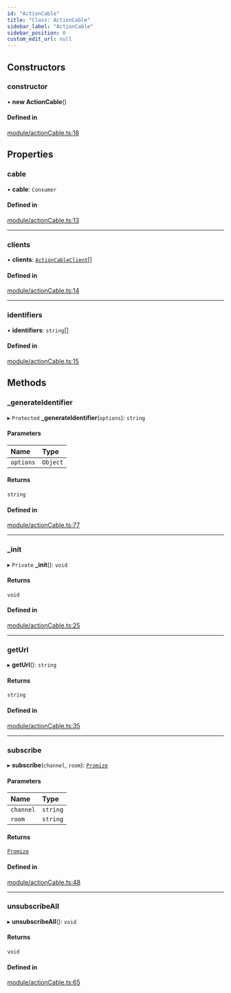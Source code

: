 ```yaml
---
id: "ActionCable"
title: "Class: ActionCable"
sidebar_label: "ActionCable"
sidebar_position: 0
custom_edit_url: null
---
```


## Constructors

### constructor

• **new ActionCable**()

#### Defined in

[module/actionCable.ts:18](https://bitbucket.org/siposdani87/sui-js/src/412afc3/src/module/actionCable.ts#lines-18)

## Properties

### cable

• **cable**: `Consumer`

#### Defined in

[module/actionCable.ts:13](https://bitbucket.org/siposdani87/sui-js/src/412afc3/src/module/actionCable.ts#lines-13)

___

### clients

• **clients**: [`ActionCableClient`](ActionCableClient.md)[]

#### Defined in

[module/actionCable.ts:14](https://bitbucket.org/siposdani87/sui-js/src/412afc3/src/module/actionCable.ts#lines-14)

___

### identifiers

• **identifiers**: `string`[]

#### Defined in

[module/actionCable.ts:15](https://bitbucket.org/siposdani87/sui-js/src/412afc3/src/module/actionCable.ts#lines-15)

## Methods

### \_generateIdentifier

▸ `Protected` **_generateIdentifier**(`options`): `string`

#### Parameters

| Name | Type |
| :------ | :------ |
| `options` | `Object` |

#### Returns

`string`

#### Defined in

[module/actionCable.ts:77](https://bitbucket.org/siposdani87/sui-js/src/412afc3/src/module/actionCable.ts#lines-77)

___

### \_init

▸ `Private` **_init**(): `void`

#### Returns

`void`

#### Defined in

[module/actionCable.ts:25](https://bitbucket.org/siposdani87/sui-js/src/412afc3/src/module/actionCable.ts#lines-25)

___

### getUrl

▸ **getUrl**(): `string`

#### Returns

`string`

#### Defined in

[module/actionCable.ts:35](https://bitbucket.org/siposdani87/sui-js/src/412afc3/src/module/actionCable.ts#lines-35)

___

### subscribe

▸ **subscribe**(`channel`, `room`): [`Promize`](Promize.md)

#### Parameters

| Name | Type |
| :------ | :------ |
| `channel` | `string` |
| `room` | `string` |

#### Returns

[`Promize`](Promize.md)

#### Defined in

[module/actionCable.ts:48](https://bitbucket.org/siposdani87/sui-js/src/412afc3/src/module/actionCable.ts#lines-48)

___

### unsubscribeAll

▸ **unsubscribeAll**(): `void`

#### Returns

`void`

#### Defined in

[module/actionCable.ts:65](https://bitbucket.org/siposdani87/sui-js/src/412afc3/src/module/actionCable.ts#lines-65)
